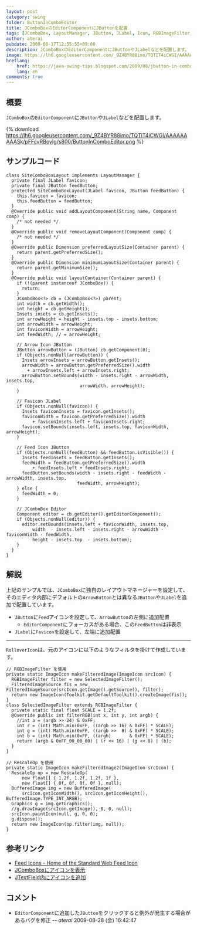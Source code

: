 ```yaml
---
layout: post
category: swing
folder: ButtonInComboEditor
title: JComboBoxのEditorComponentにJButtonを配置
tags: [JComboBox, LayoutManager, JButton, JLabel, Icon, RGBImageFilter, RescaleOp]
author: aterai
pubdate: 2009-08-17T12:55:55+09:00
description: JComboBoxのEditorComponentにJButtonやJLabelなどを配置します。
image: https://lh6.googleusercontent.com/_9Z4BYR88imo/TQTIT4iCWGI/AAAAAAAAASk/pFFcvRBoyIg/s800/ButtonInComboEditor.png
hreflang:
    href: https://java-swing-tips.blogspot.com/2009/08/jbutton-in-comboeditor.html
    lang: en
comments: true
---
```

## 概要
`JComboBox`の`EditorComponent`に`JButton`や`JLabel`などを配置します。

{% download https://lh6.googleusercontent.com/_9Z4BYR88imo/TQTIT4iCWGI/AAAAAAAAASk/pFFcvRBoyIg/s800/ButtonInComboEditor.png %}

## サンプルコード
<pre class="prettyprint"><code>class SiteComboBoxLayout implements LayoutManager {
  private final JLabel favicon;
  private final JButton feedButton;
  protected SiteComboBoxLayout(JLabel favicon, JButton feedButton) {
    this.favicon = favicon;
    this.feedButton = feedButton;
  }
  @Override public void addLayoutComponent(String name, Component comp) {
    /* not needed */
  }
  @Override public void removeLayoutComponent(Component comp) {
    /* not needed */
  }
  @Override public Dimension preferredLayoutSize(Container parent) {
    return parent.getPreferredSize();
  }
  @Override public Dimension minimumLayoutSize(Container parent) {
    return parent.getMinimumSize();
  }
  @Override public void layoutContainer(Container parent) {
    if (!(parent instanceof JComboBox)) {
      return;
    }
    JComboBox&lt;?&gt; cb = (JComboBox&lt;?&gt;) parent;
    int width = cb.getWidth();
    int height = cb.getHeight();
    Insets insets = cb.getInsets();
    int arrowHeight = height - insets.top - insets.bottom;
    int arrowWidth = arrowHeight;
    int faviconWidth = arrowHeight;
    int feedWidth; // = arrowHeight;

    // Arrow Icon JButton
    JButton arrowButton = (JButton) cb.getComponent(0);
    if (Objects.nonNull(arrowButton)) {
      Insets arrowInsets = arrowButton.getInsets();
      arrowWidth = arrowButton.getPreferredSize().width
        + arrowInsets.left + arrowInsets.right;
      arrowButton.setBounds(width - insets.right - arrowWidth, insets.top,
                            arrowWidth, arrowHeight);
    }

    // Favicon JLabel
    if (Objects.nonNull(favicon)) {
      Insets faviconInsets = favicon.getInsets();
      faviconWidth = favicon.getPreferredSize().width
          + faviconInsets.left + faviconInsets.right;
      favicon.setBounds(insets.left, insets.top, faviconWidth, arrowHeight);
    }

    // Feed Icon JButton
    if (Objects.nonNull(feedButton) &amp;&amp; feedButton.isVisible()) {
      Insets feedInsets = feedButton.getInsets();
      feedWidth = feedButton.getPreferredSize().width
          + feedInsets.left + feedInsets.right;
      feedButton.setBounds(width - insets.right - feedWidth - arrowWidth, insets.top,
                           feedWidth, arrowHeight);
    } else {
      feedWidth = 0;
    }

    // JComboBox Editor
    Component editor = cb.getEditor().getEditorComponent();
    if (Objects.nonNull(editor)) {
      editor.setBounds(insets.left + faviconWidth, insets.top,
          width  - insets.left - insets.right - arrowWidth - faviconWidth - feedWidth,
          height - insets.top  - insets.bottom);
    }
  }
}
</code></pre>

## 解説
上記のサンプルでは、`JComboBox`に独自のレイアウトマネージャーを設定して、そのエディタ内部にデフォルトの`ArrowButton`とは異なる`JButton`や`JLabel`を追加で配置しています。

- `JButton`に`Feed`アイコンを設定して、`ArrowButton`の左側に追加配置
    - `EditorComponent`にフォーカスがある場合、この`FeedButton`は非表示
- `JLabel`に`Favicon`を設定して、左端に追加配置

<!-- dummy comment line for breaking list -->

- - - -
`RolloverIcon`は、元のアイコンに以下のようなフィルタを掛けて作成しています。

<pre class="prettyprint"><code>// RGBImageFilter を使用
private static ImageIcon makeFilteredImage(ImageIcon srcIcon) {
  RGBImageFilter filter = new SelectedImageFilter();
  FilteredImageSource fis = new FilteredImageSource(srcIcon.getImage().getSource(), filter);
  return new ImageIcon(Toolkit.getDefaultToolkit().createImage(fis));
}
class SelectedImageFilter extends RGBImageFilter {
  private static final float SCALE = 1.2f;
  @Override public int filterRGB(int x, int y, int argb) {
    //int a = (argb &gt;&gt; 24) &amp; 0xFF;
    int r = (int) Math.min(0xFF, ((argb &gt;&gt; 16) &amp; 0xFF) * SCALE);
    int g = (int) Math.min(0xFF, ((argb &gt;&gt;  8) &amp; 0xFF) * SCALE);
    int b = (int) Math.min(0xFF, ((argb)       &amp; 0xFF) * SCALE);
    return (argb &amp; 0xFF_00_00_00) | (r &lt;&lt; 16) | (g &lt;&lt; 8) | (b);
  }
}

// RescaleOp を使用
private static ImageIcon makeFilteredImage2(ImageIcon srcIcon) {
  RescaleOp op = new RescaleOp(
      new float[] { 1.2f, 1.2f, 1.2f, 1f },
      new float[] { 0f, 0f, 0f, 0f }, null);
  BufferedImage img = new BufferedImage(
      srcIcon.getIconWidth(), srcIcon.getIconHeight(), BufferedImage.TYPE_INT_ARGB);
  Graphics g = img.getGraphics();
  //g.drawImage(srcIcon.getImage(), 0, 0, null);
  srcIcon.paintIcon(null, g, 0, 0);
  g.dispose();
  return new ImageIcon(op.filter(img, null));
}
</code></pre>

## 参考リンク
- [Feed Icons - Home of the Standard Web Feed Icon](http://feedicons.com/)
- [JComboBoxにアイコンを表示](https://ateraimemo.com/Swing/IconComboBox.html)
- [JTextField内にアイコンを追加](https://ateraimemo.com/Swing/IconTextField.html)

<!-- dummy comment line for breaking list -->

## コメント
- `EditorComponent`に追加した`JButton`をクリックすると例外が発生する場合があるバグを修正 -- *aterai* 2009-08-28 (金) 16:42:47

<!-- dummy comment line for breaking list -->
